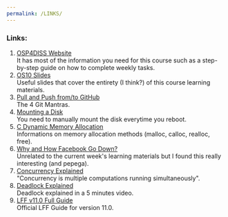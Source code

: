```yaml
---
permalink: /LINKS/
---
```

### Links:
1. [OSP4DISS Website](https://osp4diss.vlsm.org/)<br>
It has most of the information you need for this course such as a step-by-step guide on how to complete weekly tasks.<br>
2. [OS10 Slides](https://www.os-book.com/OS10/slide-dir/)<br>
Useful slides that cover the entirety (I think?) of this course learning materials.<br>
3. [Pull and Push from/to GitHub](https://osp4diss.vlsm.org/osp-114.html)<br>
The 4 Git Mantras.
4. [Mounting a Disk](https://osp4diss.vlsm.org/W03-03.html)<br>
You need to manually mount the disk everytime you reboot.
5. [C Dynamic Memory Allocation](https://www.programiz.com/c-programming/c-dynamic-memory-allocation)<br>
Informations on memory allocation methods (malloc, calloc, realloc, free).
6. [Why and How Facebook Go Down?](https://youtu.be/Bie32IZlMtY)<br>
Unrelated to the current week's learning materials but I found this really interesting (and pepega).
7. [Concurrency Explained](https://web.mit.edu/6.005/www/fa14/classes/17-concurrency)<br>
"Concurrency is multiple computations running simultaneously".
8. [Deadlock Explained](https://www.geeksforgeeks.org/introduction-of-deadlock-in-operating-system/)<br>
Deadlock explained in a 5 minutes video.
9. [LFF v11.0 Full Guide](https://www.linuxfromscratch.org/lfs/view/11.0/)<br>
Official LFF Guide for version 11.0.
